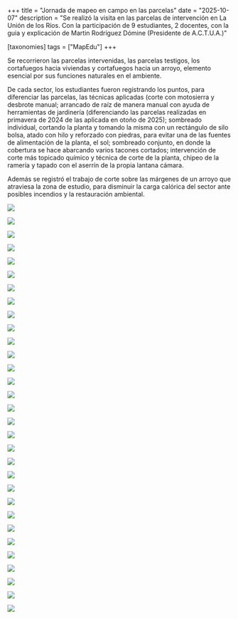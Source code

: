 +++
title = "Jornada de mapeo en campo en las parcelas"
date = "2025-10-07"
description = "Se realizó la visita en las parcelas de intervención en La Unión de los Ríos. Con la participación de 9 estudiantes, 2 docentes, con la guia y explicación de Martin Rodríguez Dómine (Presidente de A.C.T.U.A.)"

[taxonomies]
tags = ["MapEdu"]
+++

Se recorrieron las parcelas intervenidas, las parcelas testigos, los cortafuegos hacia viviendas y cortafuegos hacia un arroyo, elemento esencial por sus funciones naturales en el ambiente. 

De cada sector, los estudiantes fueron registrando los puntos, para diferenciar las parcelas, las técnicas aplicadas (corte con motosierra y desbrote manual; arrancado de raíz de manera manual con ayuda de herramientas de jardinería (diferenciando las parcelas realizadas en primavera de 2024 de las aplicada en otoño de 2025); sombreado individual, cortando la planta y tomando la misma con un rectángulo de silo bolsa, atado con hilo y reforzado con piedras, para evitar una de las fuentes de alimentación de la planta, el sol; sombreado conjunto, en donde la cobertura se hace abarcando varios tacones cortados; intervención de corte más topicado químico y técnica de corte de la planta, chipeo de la ramería y tapado con el aserrín de la propia lantana cámara.

Además se registró el trabajo de corte sobre las márgenes de un arroyo que atraviesa la zona de estudio, para disminuir la carga calórica del sector ante posibles incendios y la restauración ambiental.

![](/img/mapeo_parcelas_01.png)

![](/img/mapeo_parcelas_01.png)

![](/img/MG_4476-0.png)

![](/img/IMG_4476-1.png)

![](/img/IMG_4476-10.png)

![](/img/IMG_4476-11.png)

![](/img/IMG_4476-12.png)

![](/img/IMG_4476-13.png)

![](/img/IMG_4476-14.png)

![](/img/IMG_4476-17.png)

![](/img/IMG_4476-18.png)

![](/img/IMG_4476-19.png)

![](/img/IMG_4476-2.png)

![](/img/IMG_4476-20.png)

![](/img/IMG_4476-21.png)

![](/img/IMG_4476-22.png)

![](/img/IMG_4476-23.png)

![](/img/IMG_4476-24.png)

![](/img/IMG_4476-25.png)

![](/img/IMG_4476-26.png)

![](/img/IMG_4476-27.png)

![](/img/IMG_4476-28.png)

![](/img/IMG_4476-3.png)

![](/img/IMG_4476-4.png)

![](/img/IMG_4476-5.png)

![](/img/IMG_4476-6.png)

![](/img/IMG_4476-7.png)

![](/img/IMG_4476-8.png)

![](/img/IMG_4476-9.png)

![](/img/IMG_4476-24.png)

![](/img/IMG_4476-25.png)
